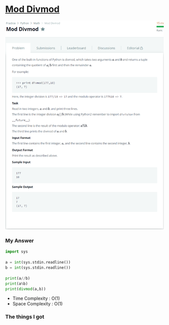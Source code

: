 # [Mod Divmod](https://www.hackerrank.com/challenges/python-mod-divmod/problem)

![image](Problem.png)



### My Answer

```python
import sys

a = int(sys.stdin.readline())
b = int(sys.stdin.readline())

print(a//b)
print(a%b)
print(divmod(a,b))
```

* Time Complexity : O(1)
* Space Complexity : O(1)



### The things I got
